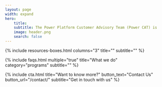 ```yaml
---
layout: page
width: expand
hero:
    title: 
    subtitle: The Power Platform Customer Advisory Team (Power CAT) is a team of customer-facing solution architects, program managers and engineers within Power Platform engineering. The team charter includes engaging with marquee customers and guiding their platform implementation to success
    image: header.png
    search: false
---
```



{% include resources-boxes.html columns="3" title="" subtitle="" %}

{% include faqs.html multiple="true" title="What we do" category="programs" subtitle="" %}

<!-- {% include featured.html tag="featured" title="Popular Articles" subtitle="Featured articles" %} -->

<!-- {% include videos.html columns="2" title="Power CAT Live" subtitle="Videos about Power Platform" %} -->


<!--{% include team.html authors="evan, john, sara, alex, tom, daniel" title="We are here to help" subtitle="Our team is just an email away ready to answer your questions" %}-->

{% include cta.html title="Want to know more?" button_text="Contact Us" button_url="/contact/" subtitle="Get in touch with us" %}


